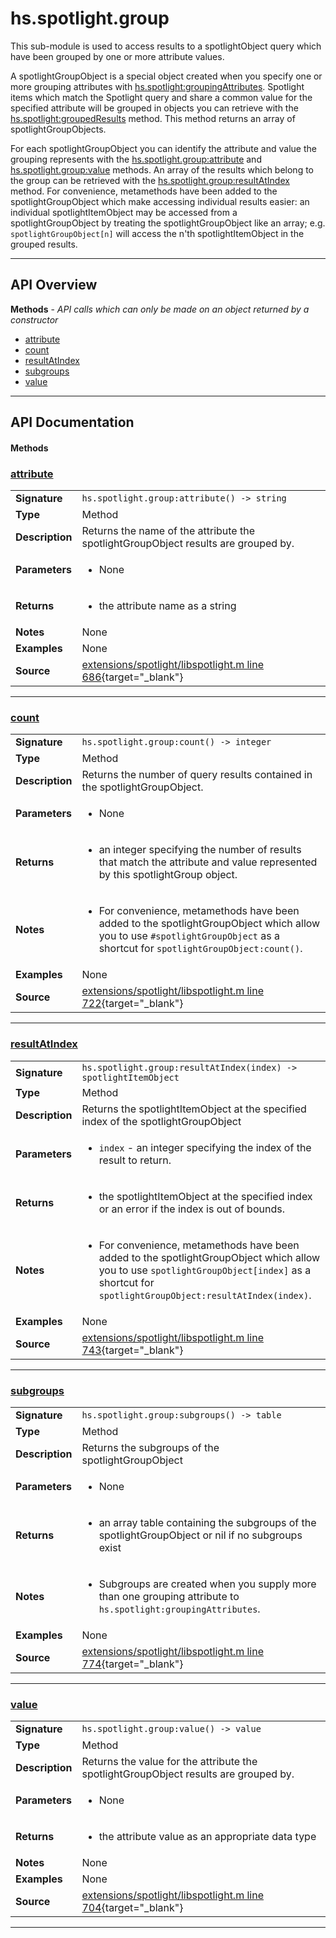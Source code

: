 # hs.spotlight.group

This sub-module is used to access results to a spotlightObject query which have been grouped by one or more attribute values.

A spotlightGroupObject is a special object created when you specify one or more grouping attributes with [hs.spotlight:groupingAttributes](#groupingAttributes). Spotlight items which match the Spotlight query and share a common value for the specified attribute will be grouped in objects you can retrieve with the [hs.spotlight:groupedResults](#groupedResults) method. This method returns an array of spotlightGroupObjects.

For each spotlightGroupObject you can identify the attribute and value the grouping represents with the [hs.spotlight.group:attribute](#attribute) and [hs.spotlight.group:value](#value) methods.  An array of the results which belong to the group can be retrieved with the [hs.spotlight.group:resultAtIndex](#resultAtIndex) method.  For convenience, metamethods have been added to the spotlightGroupObject which make accessing individual results easier:  an individual spotlightItemObject may be accessed from a spotlightGroupObject by treating the spotlightGroupObject like an array; e.g. `spotlightGroupObject[n]` will access the n'th spotlightItemObject in the grouped results.

---

## API Overview
**Methods** - _API calls which can only be made on an object returned by a constructor_
 * [attribute](#attribute)
 * [count](#count)
 * [resultAtIndex](#resultatindex)
 * [subgroups](#subgroups)
 * [value](#value)


---

## API Documentation

#### Methods


### [attribute](#attribute)

|                                             |                                                                                     |
| --------------------------------------------|-------------------------------------------------------------------------------------|
| **Signature**                               | `hs.spotlight.group:attribute() -> string`                                                                    |
| **Type**                                    | Method                                                                     |
| **Description**                             | Returns the name of the attribute the spotlightGroupObject results are grouped by.                                                                     |
| **Parameters**                              | <ul><li>None</li></ul> |
| **Returns**                                 | <ul><li>the attribute name as a string</li></ul>          |
| **Notes**                                   | None |
| **Examples**                                | None |
| **Source**                                  | [extensions/spotlight/libspotlight.m line 686](https://github.com/CommandPost/CommandPost-App/blob/master/extensions/spotlight/libspotlight.m#L686){target="_blank"} |

---


### [count](#count)

|                                             |                                                                                     |
| --------------------------------------------|-------------------------------------------------------------------------------------|
| **Signature**                               | `hs.spotlight.group:count() -> integer`                                                                    |
| **Type**                                    | Method                                                                     |
| **Description**                             | Returns the number of query results contained in the spotlightGroupObject.                                                                     |
| **Parameters**                              | <ul><li>None</li></ul> |
| **Returns**                                 | <ul><li>an integer specifying the number of results that match the attribute and value represented by this spotlightGroup object.</li></ul>          |
| **Notes**                                   | <ul><li>For convenience, metamethods have been added to the spotlightGroupObject which allow you to use `#spotlightGroupObject` as a shortcut for `spotlightGroupObject:count()`.</li></ul> |
| **Examples**                                | None |
| **Source**                                  | [extensions/spotlight/libspotlight.m line 722](https://github.com/CommandPost/CommandPost-App/blob/master/extensions/spotlight/libspotlight.m#L722){target="_blank"} |

---


### [resultAtIndex](#resultatindex)

|                                             |                                                                                     |
| --------------------------------------------|-------------------------------------------------------------------------------------|
| **Signature**                               | `hs.spotlight.group:resultAtIndex(index) -> spotlightItemObject`                                                                    |
| **Type**                                    | Method                                                                     |
| **Description**                             | Returns the spotlightItemObject at the specified index of the spotlightGroupObject                                                                     |
| **Parameters**                              | <ul><li>`index` - an integer specifying the index of the result to return.</li></ul> |
| **Returns**                                 | <ul><li>the spotlightItemObject at the specified index or an error if the index is out of bounds.</li></ul>          |
| **Notes**                                   | <ul><li>For convenience, metamethods have been added to the spotlightGroupObject which allow you to use `spotlightGroupObject[index]` as a shortcut for `spotlightGroupObject:resultAtIndex(index)`.</li></ul> |
| **Examples**                                | None |
| **Source**                                  | [extensions/spotlight/libspotlight.m line 743](https://github.com/CommandPost/CommandPost-App/blob/master/extensions/spotlight/libspotlight.m#L743){target="_blank"} |

---


### [subgroups](#subgroups)

|                                             |                                                                                     |
| --------------------------------------------|-------------------------------------------------------------------------------------|
| **Signature**                               | `hs.spotlight.group:subgroups() -> table`                                                                    |
| **Type**                                    | Method                                                                     |
| **Description**                             | Returns the subgroups of the spotlightGroupObject                                                                     |
| **Parameters**                              | <ul><li>None</li></ul> |
| **Returns**                                 | <ul><li>an array table containing the subgroups of the spotlightGroupObject or nil if no subgroups exist</li></ul>          |
| **Notes**                                   | <ul><li>Subgroups are created when you supply more than one grouping attribute to `hs.spotlight:groupingAttributes`.</li></ul> |
| **Examples**                                | None |
| **Source**                                  | [extensions/spotlight/libspotlight.m line 774](https://github.com/CommandPost/CommandPost-App/blob/master/extensions/spotlight/libspotlight.m#L774){target="_blank"} |

---


### [value](#value)

|                                             |                                                                                     |
| --------------------------------------------|-------------------------------------------------------------------------------------|
| **Signature**                               | `hs.spotlight.group:value() -> value`                                                                    |
| **Type**                                    | Method                                                                     |
| **Description**                             | Returns the value for the attribute the spotlightGroupObject results are grouped by.                                                                     |
| **Parameters**                              | <ul><li>None</li></ul> |
| **Returns**                                 | <ul><li>the attribute value as an appropriate data type</li></ul>          |
| **Notes**                                   | None |
| **Examples**                                | None |
| **Source**                                  | [extensions/spotlight/libspotlight.m line 704](https://github.com/CommandPost/CommandPost-App/blob/master/extensions/spotlight/libspotlight.m#L704){target="_blank"} |

---

